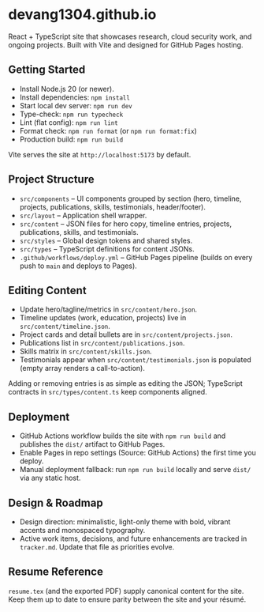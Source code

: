 # devang1304.github.io

React + TypeScript site that showcases research, cloud security work, and ongoing projects. Built with Vite and designed for GitHub Pages hosting.

## Getting Started
- Install Node.js 20 (or newer).
- Install dependencies: `npm install`
- Start local dev server: `npm run dev`
- Type-check: `npm run typecheck`
- Lint (flat config): `npm run lint`
- Format check: `npm run format` (or `npm run format:fix`)
- Production build: `npm run build`

Vite serves the site at `http://localhost:5173` by default.

## Project Structure
- `src/components` – UI components grouped by section (hero, timeline, projects, publications, skills, testimonials, header/footer).
- `src/layout` – Application shell wrapper.
- `src/content` – JSON files for hero copy, timeline entries, projects, publications, skills, and testimonials.
- `src/styles` – Global design tokens and shared styles.
- `src/types` – TypeScript definitions for content JSONs.
- `.github/workflows/deploy.yml` – GitHub Pages pipeline (builds on every push to `main` and deploys to Pages).

## Editing Content
- Update hero/tagline/metrics in `src/content/hero.json`.
- Timeline updates (work, education, projects) live in `src/content/timeline.json`.
- Project cards and detail bullets are in `src/content/projects.json`.
- Publications list in `src/content/publications.json`.
- Skills matrix in `src/content/skills.json`.
- Testimonials appear when `src/content/testimonials.json` is populated (empty array renders a call-to-action).

Adding or removing entries is as simple as editing the JSON; TypeScript contracts in `src/types/content.ts` keep components aligned.

## Deployment
- GitHub Actions workflow builds the site with `npm run build` and publishes the `dist/` artifact to GitHub Pages.
- Enable Pages in repo settings (Source: GitHub Actions) the first time you deploy.
- Manual deployment fallback: run `npm run build` locally and serve `dist/` via any static host.

## Design & Roadmap
- Design direction: minimalistic, light-only theme with bold, vibrant accents and monospaced typography.
- Active work items, decisions, and future enhancements are tracked in `tracker.md`. Update that file as priorities evolve.

## Resume Reference
`resume.tex` (and the exported PDF) supply canonical content for the site. Keep them up to date to ensure parity between the site and your résumé.
